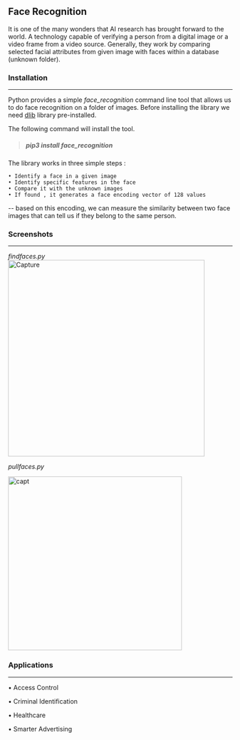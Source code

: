 ## Face Recognition
It is one of the many wonders that AI research has brought forward to the world. A technology capable of verifying a person from a digital image or a video frame from a video     source. Generally, they work by comparing selected facial attributes from given image with faces within a database (unknown folder). 

### Installation
___
Python provides a simple *face_recognition* command line tool that allows us to do face recognition on a folder of images. Before installing the library we need [dlib](https://www.youtube.com/watch?v=HqjcqpCNiZg) library pre-installed.


The following command will install the tool.
> ##### pip3 install face_recognition

The library works in three simple steps :

    • Identify a face in a given image
    • Identify specific features in the face
    • Compare it with the unknown images 
    • If found , it generates a face encoding vector of 128 values
-- based on this encoding, we can measure the similarity between two face images that can tell us if they belong to the same person.

### Screenshots 
_______
 
*findfaces.py*                                     
<img width="441" alt="Capture" src="https://user-images.githubusercontent.com/52240946/94113297-51284600-fe64-11ea-8528-cb4d10f75054.PNG">

*pullfaces.py* 

<img width="390" alt="capt" src="https://user-images.githubusercontent.com/52240946/94113771-0824c180-fe65-11ea-9700-baafd354e36b.PNG">

### Applications 
____
• Access Control

• Criminal Identification

• Healthcare

• Smarter Advertising

